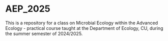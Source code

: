 # AEP_2025
This is a repository for a class on Microbial Ecology within the Advanced Ecology - practical course taught at the Department of Ecology, CU, during the summer semester of 2024/2025.
